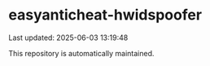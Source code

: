 # easyanticheat-hwidspoofer

Last updated: 2025-06-03 13:19:48

This repository is automatically maintained.
